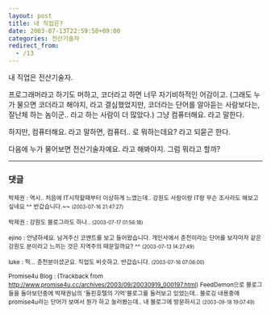 ```yaml
---
layout: post
title: 내 직업은?
date: 2003-07-13T22:59:50+09:00
categories: 전산기술자
redirect_from:
  - /13
---
```


내 직업은 전산기술자.

프로그래머라고 하기도 머하고, 코더라고 하면 너무 자기비하적인 어감이고. (그래도 누가 물으면 코더라고 해야지, 라고 결심했었지만, 코더라는 단어를 알아듣는 사람보다는, 잘난체 하는 놈이군.. 라고 하는 사람이 더 많았다.) 그냥 컴퓨터해요. 라고 말한다.

하지만, 컴퓨터해요. 라고 말하면, 컴퓨터.. 로 뭐하는데요? 라고 되묻곤 한다.

다음에 누가 물어보면 전산기술자예요. 라고 해봐야지. 그럼 뭐라고 할까?

* * *

### 댓글



<!--- cmt:15 --->
<!--- mail: --->
<!--- parent:0 --->

<small class=comment>박제권 : 역시.. 처음에 IT시작할때부터 이상하게 느꼈는데.. 강원도 사람이랑 IT랑 무슨 조사라도 해보고 싶네요 ^^  반갑습니다.~~ <small>(2003-07-16 21:47:27)</small></small>


<!--- cmt:16 --->
<!--- mail: --->
<!--- parent:0 --->

<small class=comment>박제권 : 강원도 블로그라도 하나.. <small>(2003-07-17 01:56:18)</small></small>


<!--- cmt:17 --->
<!--- mail: --->
<!--- parent:0 --->

<small class=comment>ejino : 안녕하세요. 남겨주신 코멘트를 보고 들어왔습니다. 개인사에서 춘천이라는 단어를 보자마자 같은 강원도 분이라고 느끼는 것은 지역주의 때문일까요? ^^ <small>(2003-07-13 14:27:49)</small></small>


<!--- cmt:18 --->
<!--- mail: --->
<!--- parent:0 --->

<small class=comment>luke : 헉... 춘천분이셨군요. 직업도 비슷하고. 반갑습니다. <small>(2003-07-16 07:06:00)</small></small>


<!--- cmt:19 --->
<!--- mail: --->
<!--- parent:0 --->

<small class=comment>Promise4u Blog : <!-- ping:19 ---> (Trackback from <a href='http://www.promise4u.cc/archives/2003/09/20030919_000197.html'>http://www.promise4u.cc/archives/2003/09/20030919_000197.html</a>) FeedDemon으로 블로그들을 돌아보던중에 박재권님의 '돌핀호텔의 기억'블로그를 둘러보고 있었는데.. 블로깅 내용중에 promise4u라는 단어가 보여서 뭔가 하고 눌러봤는데.. 내 블로그에 방문하시고 <small>(2003-09-18 19:07:49)</small></small>

